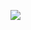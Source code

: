 ![](https://cdn.nlark.com/yuque/0/2024/png/46064633/1730884392366-1ae157ab-d8d2-4006-befe-4c1452c97624.png)

